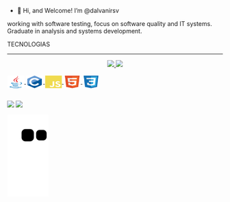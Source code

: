 - 👋 Hi, and Welcome! I’m @dalvanirsv

working with software testing, focus on software quality and IT systems. Graduate in analysis and systems development.

TECNOLOGIAS
________________________________________________________________________________________________________________________________

<div align="center">
  <a href="https://github.com/dalvanirsv">
  <img height="180em" src="https://github-readme-stats.vercel.app/api?username=dalvanirsv&show_icons=true&theme=dracula&include_all_commits=true&count_private=true"/>
  <img height="180em" src="https://github-readme-stats.vercel.app/api/top-langs/?username=dalvanirsv&layout=compact&langs_count=7&theme=dracula"/>
</div>
<div style="display: inline_block"><br>
  <img align="center" alt="Dal-java" height="30" width="40" src="https://raw.githubusercontent.com/devicons/devicon/master/icons/java/java-original.svg">
  <img align="center" alt="Dal-C" height="30" width="40" src="https://raw.githubusercontent.com/devicons/devicon/master/icons/c/c-original.svg">
  <img align="center" alt="Dal-Javascript" height="30" width="40" src="https://raw.githubusercontent.com/devicons/devicon/master/icons/javascript/javascript-plain.svg">
  <img align="center" alt="Dal-html" height="30" width="40" src="https://raw.githubusercontent.com/devicons/devicon/master/icons/html5/html5-original.svg">
  <img align="center" alt="Dal-Css3" height="30" width="40" src="https://raw.githubusercontent.com/devicons/devicon/master/icons/css3/css3-original.svg">
  
</div>

  ##
 
<div> 
 
  <a href = "mailto:eeep.dalvani.vieira@gmail.com"><img src="https://img.shields.io/badge/-Gmail-%23333?style=for-the-badge&logo=gmail&logoColor=white" target="_blank"></a>
  <a href="https://www.linkedin.com/in/dalvanir-vieira-da-silva-7715a5191/" target="_blank"><img src="https://img.shields.io/badge/-LinkedIn-%230077B5?style=for-the-badge&logo=linkedin&logoColor=white" target="_blank"></a> 
 
  ![Snake animation](https://github.com/dalvanirsv/dalvanirsv/blob/output/github-contribution-grid-snake.svg)
 
</div>
